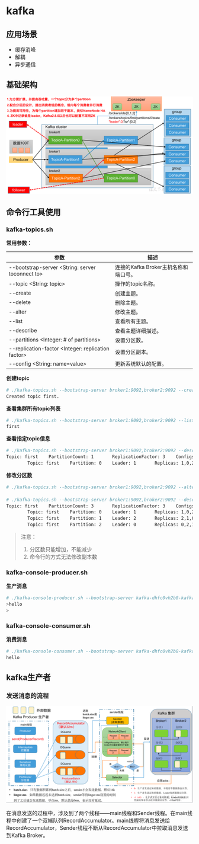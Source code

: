 # kafka

## 应用场景

- 缓存消峰
- 解耦
- 异步通信

## 基础架构

![image-20230709223444360](images/image-20230709223444360.png)

## 命令行工具使用

### kafka-topics.sh

**常用参数：**

| 参数                                               | 描述                                 |
| -------------------------------------------------- | ------------------------------------ |
| --bootstrap-server <String: server toconnect to>   | 连接的Kafka Broker主机名称和端口号。 |
| --topic <String: topic>                            | 操作的topic名称。                    |
| --create                                           | 创建主题。                           |
| --delete                                           | 删除主题。                           |
| --alter                                            | 修改主题。                           |
| --list                                             | 查看所有主题。                       |
| --describe                                         | 查看主题详细描述。                   |
| --partitions <Integer: # of partitions>            | 设置分区数。                         |
| --replication-factor <Integer: replication factor> | 设置分区副本。                       |
| --config <String: name=value>                      | 更新系统默认的配置。                 |

**创建topic**

```bash
# ./kafka-topics.sh --bootstrap-server broker1:9092,broker2:9092 --create --topic first --partitions 1 --replication-factor 3
Created topic first.
```

**查看集群所有topic列表**

```bash
# ./kafka-topics.sh --bootstrap-server broker1:9092,broker2:9092 --list
first
```

**查看指定topic信息**

```bash
# ./kafka-topics.sh --bootstrap-server broker1:9092,broker2:9092 --describe --topic first
Topic: first    PartitionCount: 1       ReplicationFactor: 3    Configs: 
        Topic: first    Partition: 0    Leader: 1       Replicas: 1,0,2 Isr: 1,0,2
```

**修改分区数**

```bash
# ./kafka-topics.sh --bootstrap-server broker1:9092,broker2:9092 --alter --topic first --partitions 3

# ./kafka-topics.sh --bootstrap-server broker1:9092,broker2:9092 --describe --topic first
Topic: first    PartitionCount: 3       ReplicationFactor: 3    Configs: 
        Topic: first    Partition: 0    Leader: 1       Replicas: 1,0,2 Isr: 1,0,2
        Topic: first    Partition: 1    Leader: 2       Replicas: 2,1,0 Isr: 2,1,0
        Topic: first    Partition: 2    Leader: 0       Replicas: 0,2,1 Isr: 0,2,1
```

> 注意：
>
> 1. 分区数只能增加，不能减少
> 2. 命令行的方式无法修改副本数

### kafka-console-producer.sh

**生产消息**

```bash
# ./kafka-console-producer.sh --bootstrap-server kafka-dhfc0vh2b8-kafka-bootstrap.kafka-dhfc0vh2b8-hb.jvessel2.jdcloud.com:9092 --topic first
>hello
>
```

### kafka-console-consumer.sh

**消费消息**

```bash
# ./kafka-console-consumer.sh --bootstrap-server kafka-dhfc0vh2b8-kafka-bootstrap.kafka-dhfc0vh2b8-hb.jvessel2.jdcloud.com:9092 --topic first --from-beginning
hello
```

## kafka生产者

### 发送消息的流程

![image-20230711003844829](images/image-20230711003844829.png)

在消息发送的过程中，涉及到了两个线程——main线程和Sender线程。在main线程中创建了一个双端队列RecordAccumulator。main线程将消息发送给RecordAccumulator，Sender线程不断从RecordAccumulator中拉取消息发送到Kafka Broker。
